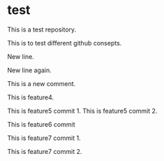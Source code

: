 # test

This is a test repository.

This is to test different github consepts.

New line.

New line again.

This is a new comment.

This is feature4.

This is feature5 commit 1.
This is feature5 commit 2.

This is feature6 commit

This is feature7 commit 1.

This is feature7 commit 2.
